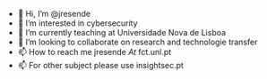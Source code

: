 - 👋 Hi, I’m @jresende
- 👀 I’m interested in cybersecurity
- 🌱 I’m currently teaching at Universidade Nova de Lisboa
- 🌱 I’m looking to collaborate on research and technologie transfer
- 📫 How to reach me jresende _At_ fct.unl.pt
- 📫 For other subject please use insightsec.pt

<!---
jresende/jresende is a ✨ special ✨ repository because its `README.md` (this file) appears on your GitHub profile.
You can click the Preview link to take a look at your changes.
--->
